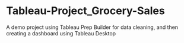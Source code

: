 # Tableau-Project_Grocery-Sales
A demo project using Tableau Prep Builder for data cleaning, and then creating a dashboard using Tableau Desktop
